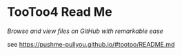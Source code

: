 <span style=display:none; >[You are now in GitHub source code view - click this link to view this read me file as a web page]( https://pushme-pullyou.github.io/tootoo/r4/ "View file as a web page." ) </span>


TooToo4 Read Me
===
_Browse and view files on GitHub with remarkable ease_


see https://pushme-pullyou.github.io/#tootoo/README.md

